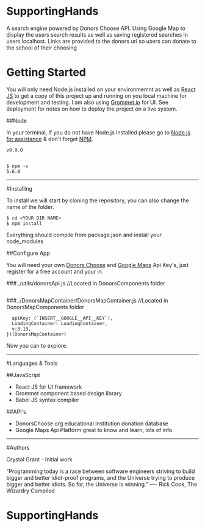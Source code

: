# SupportingHands

A search engine powered by Donors Choose API. Using Google Map to display the users search results as well as saving registered searches in users localhost. Links are provided to the donors url so users can donate to the school of their choosing

# Getting Started

You will only need Node.js installed on your environmemnt as well as [React JS](https://reactjs.org/) to get a copy of this project up and running on you local machine for development and testing. I am also using [Grommet.io](http://grommet.io) for UI. See deployment for notes on how to deploy the project on a live system.

##Node

In your terminal, if you do not have Node.js installed please go to [Node.js for assistance](https://nodejs.org/en/download/) & don't forget [NPM](https://www.npmjs.com/).

```$ node -v
v9.9.0


$ npm -v
5.6.0
```
***


#Installing

To install we will start by cloning the repository, you can also change the name of the folder.

```$ git clone https://github.com/crissygrant82/SupportingHands.git <YOUR DIR NAME>
$ cd <YOUR DIR NAME>
$ npm install
```
Everything should compile from package.json and install your node_modules

##Configure App

You will need your own [Donors Choose](https://data.donorschoose.org) and [Google Maps](https://cloud.google.com/maps-platform/) Api Key's, just register for a free account and your in.

###../utils/donorsApi.js //Located in DonorsComponents folder

```const donorsKey = 'INSERT_DONORS_API_KEY';
```

###../DonorsMapContainer/DonorsMapContainer.js //Located in DonorsMapComponents folder

```export default GoogleApiWrapper({
  apiKey: (`INSERT__GOOGLE__API__KEY`),
  LoadingContainer: LoadingContainer,
  v:3.13,
})(DonorsMapContainer)
```

Now you can to explore.


***

#Languages & Tools

##JavaScript

* React JS for UI framework
* Grommet component based design library
* Babel JS syntax compiler

##API's

* DonorsChoose.org educational institution donation database
* Google Maps Api Platform great to know and learn, lots of info

***

#Authors

Crystal Grant - Initial work

“Programming today is a race between software engineers striving to build bigger and better idiot-proof programs, and the Universe trying to produce bigger and better idiots. So far, the Universe is winning.”
―- Rick Cook, The Wizardry Compiled
# SupportingHands
